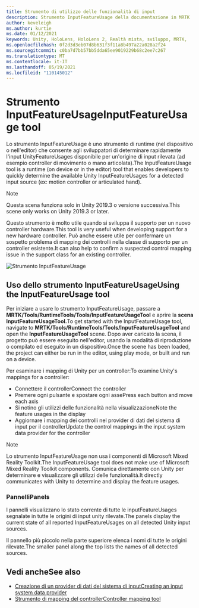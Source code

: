 ```yaml
---
title: Strumento di utilizzo delle funzionalità di input
description: Strumento InputFeatureUsage della documentazione in MRTK
author: keveleigh
ms.author: kurtie
ms.date: 01/12/2021
keywords: Unity, HoloLens, HoloLens 2, Realtà mista, sviluppo, MRTK,
ms.openlocfilehash: 0f2d3d3eb07d8b631f3f11a8b497a22a028a2f24
ms.sourcegitcommit: c0ba7d7bb57bb5dda65ee9019229b68c2ee7c267
ms.translationtype: MT
ms.contentlocale: it-IT
ms.lasthandoff: 05/19/2021
ms.locfileid: "110145012"
---
```

# <a name="inputfeatureusage-tool"></a><span data-ttu-id="416e6-104">Strumento InputFeatureUsage</span><span class="sxs-lookup"><span data-stu-id="416e6-104">InputFeatureUsage tool</span></span>

<span data-ttu-id="416e6-105">Lo strumento InputFeatureUsage è uno strumento di runtime (nel dispositivo o nell'editor) che consente agli sviluppatori di determinare rapidamente l'input UnityFeatureUsages disponibile per un'origine di input rilevata (ad esempio controller di movimento o mano articolata).</span><span class="sxs-lookup"><span data-stu-id="416e6-105">The InputFeatureUsage tool is a runtime (on device or in the editor) tool that enables developers to quickly determine the available Unity InputFeatureUsages for a detected input source (ex: motion controller or articulated hand).</span></span>

> [!NOTE]
> <span data-ttu-id="416e6-106">Questa scena funziona solo in Unity 2019.3 o versione successiva.</span><span class="sxs-lookup"><span data-stu-id="416e6-106">This scene only works on Unity 2019.3 or later.</span></span>

<span data-ttu-id="416e6-107">Questo strumento è molto utile quando si sviluppa il supporto per un nuovo controller hardware.</span><span class="sxs-lookup"><span data-stu-id="416e6-107">This tool is very useful when developing support for a new hardware controller.</span></span> <span data-ttu-id="416e6-108">Può anche essere utile per confermare un sospetto problema di mapping dei controlli nella classe di supporto per un controller esistente.</span><span class="sxs-lookup"><span data-stu-id="416e6-108">It can also help to confirm a suspected control mapping issue in the support class for an existing controller.</span></span>

![Strumento InputFeatureUsage](../images/controller-mapping-tool/InputFeatureUsages.png)

## <a name="using-the-inputfeatureusage-tool"></a><span data-ttu-id="416e6-110">Uso dello strumento InputFeatureUsage</span><span class="sxs-lookup"><span data-stu-id="416e6-110">Using the InputFeatureUsage tool</span></span>

<span data-ttu-id="416e6-111">Per iniziare a usare lo strumento InputFeatureUsage, passare a **MRTK/Tools/RuntimeTools/Tools/InputFeatureUsageTool** e aprire la **scena InputFeatureUsageTool.**</span><span class="sxs-lookup"><span data-stu-id="416e6-111">To get started with the InputFeatureUsage tool, navigate to **MRTK/Tools/RuntimeTools/Tools/InputFeatureUsageTool** and open the **InputFeatureUsageTool** scene.</span></span> <span data-ttu-id="416e6-112">Dopo aver caricato la scena, il progetto può essere eseguito nell'editor, usando la modalità di riproduzione o compilato ed eseguito in un dispositivo.</span><span class="sxs-lookup"><span data-stu-id="416e6-112">Once the scene has been loaded, the project can either be run in the editor, using play mode, or built and run on a device.</span></span>

<span data-ttu-id="416e6-113">Per esaminare i mapping di Unity per un controller:</span><span class="sxs-lookup"><span data-stu-id="416e6-113">To examine Unity's mappings for a controller:</span></span>

- <span data-ttu-id="416e6-114">Connettere il controller</span><span class="sxs-lookup"><span data-stu-id="416e6-114">Connect the controller</span></span>
- <span data-ttu-id="416e6-115">Premere ogni pulsante e spostare ogni asse</span><span class="sxs-lookup"><span data-stu-id="416e6-115">Press each button and move each axis</span></span>
- <span data-ttu-id="416e6-116">Si notino gli utilizzi delle funzionalità nella visualizzazione</span><span class="sxs-lookup"><span data-stu-id="416e6-116">Note the feature usages in the display</span></span>
- <span data-ttu-id="416e6-117">Aggiornare i mapping dei controlli nel provider di dati del sistema di input per il controller</span><span class="sxs-lookup"><span data-stu-id="416e6-117">Update the control mappings in the input system data provider for the controller</span></span>

> [!NOTE]
> <span data-ttu-id="416e6-118">Lo strumento InputFeatureUsage non usa i componenti di Microsoft Mixed Reality Toolkit.</span><span class="sxs-lookup"><span data-stu-id="416e6-118">The InputFeatureUsage tool does not make use of Microsoft Mixed Reality Toolkit components.</span></span> <span data-ttu-id="416e6-119">Comunica direttamente con Unity per determinare e visualizzare gli utilizzi delle funzionalità.</span><span class="sxs-lookup"><span data-stu-id="416e6-119">It directly communicates with Unity to determine and display the feature usages.</span></span>

### <a name="panels"></a><span data-ttu-id="416e6-120">Pannelli</span><span class="sxs-lookup"><span data-stu-id="416e6-120">Panels</span></span>

<span data-ttu-id="416e6-121">I pannelli visualizzano lo stato corrente di tutte le inputFeatureUsages segnalate in tutte le origini di input unity rilevate.</span><span class="sxs-lookup"><span data-stu-id="416e6-121">The panels display the current state of all reported InputFeatureUsages on all detected Unity input sources.</span></span>

<span data-ttu-id="416e6-122">Il pannello più piccolo nella parte superiore elenca i nomi di tutte le origini rilevate.</span><span class="sxs-lookup"><span data-stu-id="416e6-122">The smaller panel along the top lists the names of all detected sources.</span></span>

## <a name="see-also"></a><span data-ttu-id="416e6-123">Vedi anche</span><span class="sxs-lookup"><span data-stu-id="416e6-123">See also</span></span>

- [<span data-ttu-id="416e6-124">Creazione di un provider di dati del sistema di input</span><span class="sxs-lookup"><span data-stu-id="416e6-124">Creating an input system data provider</span></span>](../input/create-data-provider.md)
- [<span data-ttu-id="416e6-125">Strumento di mapping del controller</span><span class="sxs-lookup"><span data-stu-id="416e6-125">Controller mapping tool</span></span>](controller-mapping-tool.md)
